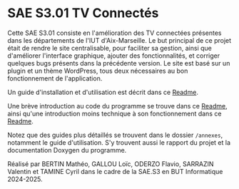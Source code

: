 # SAE S3.01 TV Connectés
Cette SAE S3.01 consiste en l'amélioration des TV connectées présentes dans les départements de l'IUT d'Aix-Marseille. 
Le but principal de ce projet était de rendre le site centralisable, pour faciliter sa gestion, ainsi que d'améliorer l'interface graphique, ajouter des fonctionnalités, et corriger quelques bugs présents dans la précédente version.
Le site est basé sur un plugin et un thème WordPress, tous deux nécessaires au bon fonctionnement de l'application.

Un guide d'installation et d'utilisation est décrit dans ce [Readme](ReadMeInstallationEcran.md).

Une brève introduction au code du programme se trouve dans ce [Readme](ReadMeCodeEcran.md), ainsi qu'une introduction moins technique à son fonctionnement dans ce [Readme](ReadMeEcranConnecte.md).

Notez que des guides plus détaillés se trouvent dans le dossier `/annexes`, notamment le guide d'utilisation. S'y trouvent aussi le rapport du projet et la documentation Doxygen du programme.

Réalisé par BERTIN Mathéo, GALLOU Loïc, ODERZO Flavio, SARRAZIN Valentin et TAMINE Cyril dans le cadre de la SAE.S3 en BUT Informatique 2024-2025.
